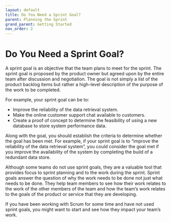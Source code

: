 ```yaml
---
layout: default
title: Do You Need a Sprint Goal?
parent: Planning the Sprint
grand_parent: Getting Started
nav_order: 2
---
```


# Do You Need a Sprint Goal?

A sprint goal is an objective that the team plans to meet for the sprint. The sprint goal is proposed by the product owner but agreed upon by the 
entire team after discussion and negotiation. The goal is not simply a list of the product backlog items but rather a high-level description of the 
purpose of the work to be completed. 

For example, your sprint goal can be to:

*	Improve the reliability of the data retrieval system.
*	Make the online customer support chat available to customers.
*	Create a proof of concept to determine the feasibility of using a new database to store system performance data.

Along with the goal, you should establish the criteria to determine whether the goal has been met. For example, if your sprint goal is to 
“improve the reliability of the data retrieval system”, you could consider the goal met if you improve the availability of the system by completing 
the build of a redundant data store.

Although some teams do not use sprint goals, they are a valuable tool that provides focus to sprint planning and to the work during the sprint. 
Sprint goals answer the question of why the work needs to be done not just what needs to be done. They help team members to see how their work 
relates to the work of the other members of the team and how the team’s work relates to the goals of the product or service that they are developing. 

If you have been working with Scrum for some time and have not used sprint goals, you might want to start and see how they impact your team’s work.
